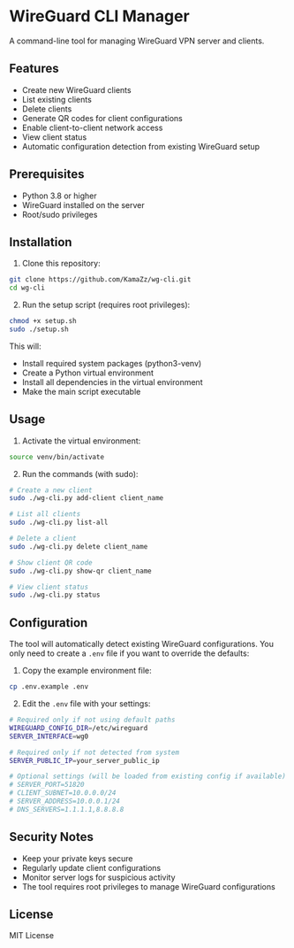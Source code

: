 # WireGuard CLI Manager

A command-line tool for managing WireGuard VPN server and clients.

## Features

- Create new WireGuard clients
- List existing clients
- Delete clients
- Generate QR codes for client configurations
- Enable client-to-client network access
- View client status
- Automatic configuration detection from existing WireGuard setup

## Prerequisites

- Python 3.8 or higher
- WireGuard installed on the server
- Root/sudo privileges

## Installation

1. Clone this repository:
```bash
git clone https://github.com/KamaZz/wg-cli.git
cd wg-cli
```

2. Run the setup script (requires root privileges):
```bash
chmod +x setup.sh
sudo ./setup.sh
```

This will:
- Install required system packages (python3-venv)
- Create a Python virtual environment
- Install all dependencies in the virtual environment
- Make the main script executable

## Usage

1. Activate the virtual environment:
```bash
source venv/bin/activate
```

2. Run the commands (with sudo):
```bash
# Create a new client
sudo ./wg-cli.py add-client client_name

# List all clients
sudo ./wg-cli.py list-all

# Delete a client
sudo ./wg-cli.py delete client_name

# Show client QR code
sudo ./wg-cli.py show-qr client_name

# View client status
sudo ./wg-cli.py status
```

## Configuration

The tool will automatically detect existing WireGuard configurations. You only need to create a `.env` file if you want to override the defaults:

1. Copy the example environment file:
```bash
cp .env.example .env
```

2. Edit the `.env` file with your settings:
```bash
# Required only if not using default paths
WIREGUARD_CONFIG_DIR=/etc/wireguard
SERVER_INTERFACE=wg0

# Required only if not detected from system
SERVER_PUBLIC_IP=your_server_public_ip

# Optional settings (will be loaded from existing config if available)
# SERVER_PORT=51820
# CLIENT_SUBNET=10.0.0.0/24
# SERVER_ADDRESS=10.0.0.1/24
# DNS_SERVERS=1.1.1.1,8.8.8.8
```

## Security Notes

- Keep your private keys secure
- Regularly update client configurations
- Monitor server logs for suspicious activity
- The tool requires root privileges to manage WireGuard configurations

## License

MIT License 